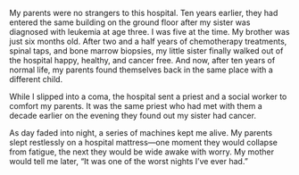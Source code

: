 My parents were no strangers to this hospital. Ten years earlier,
they had entered the same building on the ground floor after my sister
was diagnosed with leukemia at age three. I was five at the time. My
brother was just six months old. After two and a half years of
chemotherapy treatments, spinal taps, and bone marrow biopsies, my
little sister finally walked out of the hospital happy, healthy, and
cancer free. And now, after ten years of normal life, my parents found
themselves back in the same place with a different child.

While I slipped into a coma, the hospital sent a priest and a social
worker to comfort my parents. It was the same priest who had met
with them a decade earlier on the evening they found out my sister had
cancer.

As day faded into night, a series of machines kept me alive. My
parents slept restlessly on a hospital mattress—one moment they
would collapse from fatigue, the next they would be wide awake with
worry. My mother would tell me later, “It was one of the worst nights
I’ve ever had.”